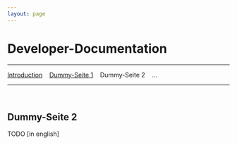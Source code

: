 ```yaml
---
layout: page
---
```

# Developer-Documentation
---
[Introduction](/developerdocumentation.html) &nbsp;&nbsp; [Dummy-Seite 1](dummy1.html) &nbsp;&nbsp; Dummy-Seite 2 &nbsp;&nbsp; ...

---
&nbsp;

## Dummy-Seite 2

TODO [in english]

